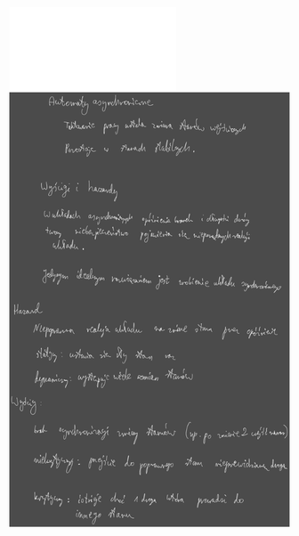 ![](/Notatki/Semestr%203/Logika%20układów%20cyfrowych/Wykłady/Wykład%204/LUC%20w6.pdf)![](/Notatki/Semestr%203/Logika%20układów%20cyfrowych/Wykłady/Wykład%204/Drawing%202023-12-07%2017.17.25.excalidraw.svg)